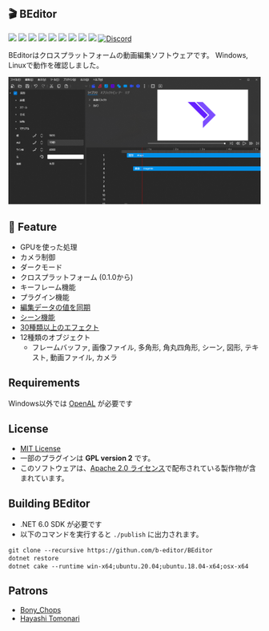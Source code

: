 ## 🎬 BEditor

![](https://img.shields.io/github/issues/b-editor/BEditor)
![](https://img.shields.io/github/forks/b-editor/BEditor)
![](https://img.shields.io/github/stars/b-editor/BEditor)
![](https://img.shields.io/github/license/b-editor/BEditor)
![](https://img.shields.io/github/downloads/b-editor/BEditor/total)
![](https://img.shields.io/github/v/release/b-editor/BEditor)
![](https://img.shields.io/github/repo-size/b-editor/BEditor)
![](https://github.com/b-editor/BEditor/workflows/Debug%20Build%20&%20Test/badge.svg)
![](https://github.com/b-editor/BEditor/workflows/CodeQL/badge.svg)
[![Discord](https://img.shields.io/discord/868076100511760385.svg?label=&logo=discord&logoColor=ffffff&color=7389D8&labelColor=6A7EC2)](https://discord.gg/Bm3pnVc928)

BEditorはクロスプラットフォームの動画編集ソフトウェアです。
Windows, Linuxで動作を確認しました。

<img src="https://raw.githubusercontent.com/b-editor/BEditor/main/docs/imgs/ScreenShot_1.png" width="700" />

## 📖 Feature

* GPUを使った処理
* カメラ制御
* ダークモード
* クロスプラットフォーム (0.1.0から)
* キーフレーム機能
* プラグイン機能
* [編集データの値を同期](https://beditor.net/Document/how-to-use/data-binding)
* [シーン機能](https://beditor.net/Document/keywords/scene)
* [30種類以上のエフェクト](https://beditor.net/Document/effects/overview)
* 12種類のオブジェクト
    * フレームバッファ, 画像ファイル, 多角形, 角丸四角形, シーン, 図形, テキスト, 動画ファイル, カメラ

## Requirements

Windows以外では [OpenAL](https://www.openal.org/) 
が必要です

## License

* [MIT License](https://github.com/b-editor/BEditor/blob/main/LICENSE)
* 一部のプラグインは __GPL version 2__ です。
* このソフトウェアは、[Apache 2.0 ライセンス](http://www.apache.org/licenses/LICENSE-2.0)で配布されている製作物が含まれています。

## Building BEditor

* .NET 6.0 SDK が必要です
* 以下のコマンドを実行すると `./publish` に出力されます。
```
git clone --recursive https://githun.com/b-editor/BEditor
dotnet restore
dotnet cake --runtime win-x64;ubuntu.20.04;ubuntu.18.04-x64;osx-x64
```

## Patrons

- [Bony_Chops](https://www.patreon.com/user/creators?u=52944861)
- [Hayashi Tomonari](https://www.patreon.com/user/creators?u=62872137)
